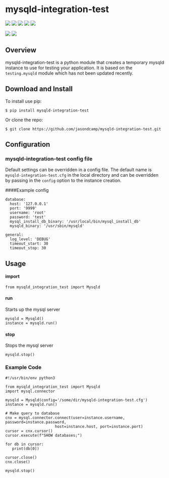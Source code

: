 # mysqld-integration-test
![](https://img.shields.io/pypi/v/mysqld-integration-test.svg) ![](https://img.shields.io/badge/status-alpha-red) ![](https://github.com/jasondcamp/mysqld-integration-test/actions/workflows/mysqld-integration-test.yml/badge.svg)  ![](https://img.shields.io/pypi/pyversions/mysqld-integration-test.svg) ![](https://img.shields.io/badge/license-Apache-lightgrey)

![](https://api.codeclimate.com/v1/badges/e5505727f2fa988debcb/maintainability) ![](https://api.codeclimate.com/v1/badges/e5505727f2fa988debcb/test_coverage)

## Overview
mysqld-integration-test is a python module that creates a temporary mysqld instance to use for testing your application. It is based on the `testing.mysqld` module which has not been updated recently.

## Download and Install
To install use pip:

    $ pip install mysqld-integration-test

Or clone the repo:

    $ git clone https://github.com/jasondcamp/mysqld-integration-test.git

## Configuration
### mysqld-integration-test config file
Default settings can be overridden in  a config file. The default name is `mysqld-integration-test.cfg` in the local directory and can be overridden by passing in the `config` option to the instance creation.

####Example config
```
database:
  host: '127.0.0.1'
  port: '9999'
  username: 'root'
  password: 'test'
  mysql_install_db_binary: '/usr/local/bin/mysql_install_db'
  mysqld_binary: '/usr/sbin/mysqld'

general:
  log_level: 'DEBUG'
  timeout_start: 30
  timeout_stop: 30
```


## Usage

#### import

```
from mysqld_integration_test import Mysqld
```

#### run
Starts up the mysql server

```
mysqld = Mysqld()
instance = mysqld.run()
```

#### stop
Stops the mysql server
```
mysqld.stop()
```

### Example Code

```
#!/usr/bin/env python3

from mysqld_integration_test import Mysqld
import mysql.connector

mysqld = Mysqld(config='/some/dir/mysqld-integration-test.cfg')
instance = mysqld.run()

# Make query to database
cnx = mysql.connector.connect(user=instance.username, password=instance.password,
                      host=instance.host, port=instance.port)
cursor = cnx.cursor()
cursor.execute(f"SHOW databases;")

for db in cursor:
   print(db[0])

cursor.close()
cnx.close()

mysqld.stop()
```



